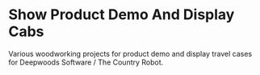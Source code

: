# Show Product Demo And Display Cabs

Various woodworking projects for product demo and display travel cases for 
Deepwoods Software / The Country Robot.
